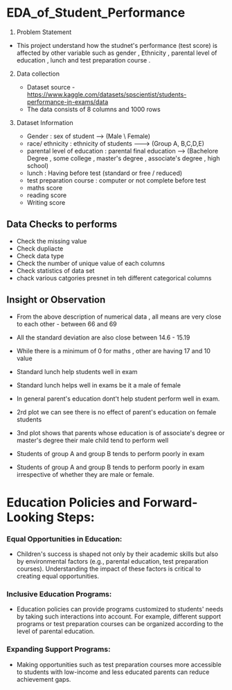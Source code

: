 # EDA_of_Student_Performance
1. Problem Statement 

- This project understand how the studnet's performance (test score) is affected by other variable such as gender , Ethnicity , parental level of education , lunch and test preparation  course .


2. Data collection
   -  Dataset  source - https://www.kaggle.com/datasets/spscientist/students-performance-in-exams/data
   -  The data consists of 8 columns and 1000 rows

3. Dataset Information

   - Gender : sex of student --> (Male \ Female)
   - race/ ethnicity : ethnicity of students ---> (Group A, B,C,D,E)
   - parental level of education : parental final education  --> (Bachelore Degree , some college , master's degree , associate's degree , high school)
   - lunch : Having before test (standard or free / reduced)
   - test preparation course : computer  or  not complete before test
   - maths score
   - reading score
   - Writing score
  


## Data Checks to performs 
- Check the missing value 
- Check dupliacte 
- Check data type 
- Check the number of unique value of each columns 
- Check statistics of data set 
- chack various catgories presnet in teh different categorical columns 


## Insight or Observation 
- From the above description of numerical data , all means are very close to each other - between 66 and 69
- All the standard deviation are also close between 14.6 - 15.19 
- While there is a minimum of 0 for maths , other are having 17 and 10 value



- Standard lunch help students well in exam 
- Standard lunch helps well in exams be it a male of female

 - In general parent's education dont't help student perform well in exam.
 - 2rd plot we can see there is no effect of parent's education on female students
 - 3nd plot shows that parents whose education is of associate's degree or master's degree their male child tend to perform well


- Students of group A and group B tends to perform poorly in exam 
- Students of group A and group B tends to perform poorly in exam irrespective  of whether they are male or female.
 


# Education Policies and Forward-Looking Steps:

### Equal Opportunities in Education:

- Children's success is shaped not only by their academic skills but also by environmental factors (e.g., parental education, test preparation courses). Understanding the impact of these factors is critical to creating equal opportunities.

### Inclusive Education Programs:

- Education policies can provide programs customized to students' needs by taking such interactions into account. For example, different support programs or test preparation courses can be organized according to the level of parental education.

### Expanding Support Programs:

- Making opportunities such as test preparation courses more accessible to students with low-income and less educated parents can reduce achievement gaps.


